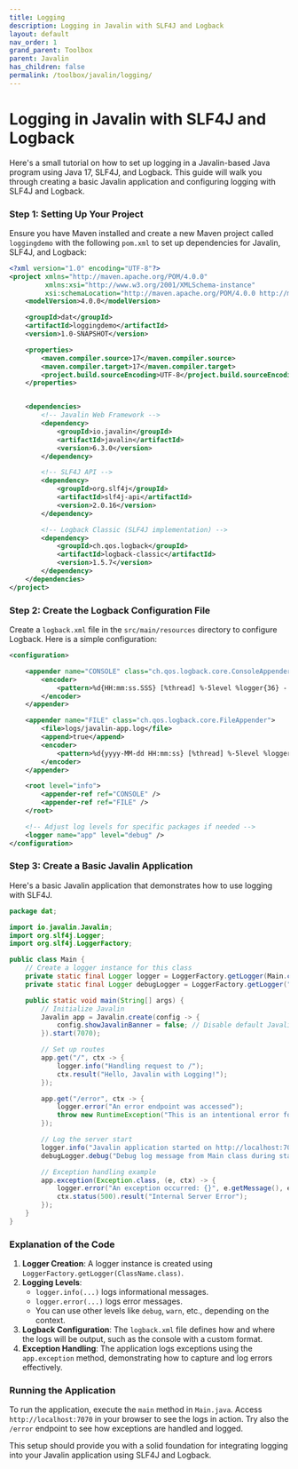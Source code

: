```yaml
---
title: Logging
description: Logging in Javalin with SLF4J and Logback
layout: default
nav_order: 1
grand_parent: Toolbox
parent: Javalin
has_children: false
permalink: /toolbox/javalin/logging/
---
```


# Logging in Javalin with SLF4J and Logback

Here's a small tutorial on how to set up logging in a Javalin-based Java program using Java 17, SLF4J, and Logback. This guide will walk you through creating a basic Javalin application and configuring logging with SLF4J and Logback.

### Step 1: Setting Up Your Project

Ensure you have Maven installed and create a new Maven project called `loggingdemo` with the following `pom.xml` to set up dependencies for Javalin, SLF4J, and Logback:

```xml
<?xml version="1.0" encoding="UTF-8"?>
<project xmlns="http://maven.apache.org/POM/4.0.0"
         xmlns:xsi="http://www.w3.org/2001/XMLSchema-instance"
         xsi:schemaLocation="http://maven.apache.org/POM/4.0.0 http://maven.apache.org/xsd/maven-4.0.0.xsd">
    <modelVersion>4.0.0</modelVersion>

    <groupId>dat</groupId>
    <artifactId>loggingdemo</artifactId>
    <version>1.0-SNAPSHOT</version>

    <properties>
        <maven.compiler.source>17</maven.compiler.source>
        <maven.compiler.target>17</maven.compiler.target>
        <project.build.sourceEncoding>UTF-8</project.build.sourceEncoding>
    </properties>


    <dependencies>
        <!-- Javalin Web Framework -->
        <dependency>
            <groupId>io.javalin</groupId>
            <artifactId>javalin</artifactId>
            <version>6.3.0</version>
        </dependency>

        <!-- SLF4J API -->
        <dependency>
            <groupId>org.slf4j</groupId>
            <artifactId>slf4j-api</artifactId>
            <version>2.0.16</version>
        </dependency>

        <!-- Logback Classic (SLF4J implementation) -->
        <dependency>
            <groupId>ch.qos.logback</groupId>
            <artifactId>logback-classic</artifactId>
            <version>1.5.7</version>
        </dependency>
    </dependencies>
</project>
```

### Step 2: Create the Logback Configuration File

Create a `logback.xml` file in the `src/main/resources` directory to configure Logback. Here is a simple configuration:

```xml
<configuration>

    <appender name="CONSOLE" class="ch.qos.logback.core.ConsoleAppender">
        <encoder>
            <pattern>%d{HH:mm:ss.SSS} [%thread] %-5level %logger{36} - %msg%n</pattern>
        </encoder>
    </appender>

    <appender name="FILE" class="ch.qos.logback.core.FileAppender">
        <file>logs/javalin-app.log</file>
        <append>true</append>
        <encoder>
            <pattern>%d{yyyy-MM-dd HH:mm:ss} [%thread] %-5level %logger{36} - %msg%n</pattern>
        </encoder>
    </appender>

    <root level="info">
        <appender-ref ref="CONSOLE" />
        <appender-ref ref="FILE" />
    </root>

    <!-- Adjust log levels for specific packages if needed -->
    <logger name="app" level="debug" />
</configuration>

```

### Step 3: Create a Basic Javalin Application

Here's a basic Javalin application that demonstrates how to use logging with SLF4J.

```java
package dat;

import io.javalin.Javalin;
import org.slf4j.Logger;
import org.slf4j.LoggerFactory;

public class Main {
    // Create a logger instance for this class
    private static final Logger logger = LoggerFactory.getLogger(Main.class);
    private static final Logger debugLogger = LoggerFactory.getLogger("app");

    public static void main(String[] args) {
        // Initialize Javalin
        Javalin app = Javalin.create(config -> {
            config.showJavalinBanner = false; // Disable default Javalin banner
        }).start(7070);

        // Set up routes
        app.get("/", ctx -> {
            logger.info("Handling request to /");
            ctx.result("Hello, Javalin with Logging!");
        });

        app.get("/error", ctx -> {
            logger.error("An error endpoint was accessed");
            throw new RuntimeException("This is an intentional error for logging demonstration.");
        });

        // Log the server start
        logger.info("Javalin application started on http://localhost:7070");
        debugLogger.debug("Debug log message from Main class during startup");

        // Exception handling example
        app.exception(Exception.class, (e, ctx) -> {
            logger.error("An exception occurred: {}", e.getMessage(), e);
            ctx.status(500).result("Internal Server Error");
        });
    }
}
```

### Explanation of the Code

1. **Logger Creation**: A logger instance is created using `LoggerFactory.getLogger(ClassName.class)`.
2. **Logging Levels**:
   - `logger.info(...)` logs informational messages.
   - `logger.error(...)` logs error messages.
   - You can use other levels like `debug`, `warn`, etc., depending on the context.
3. **Logback Configuration**: The `logback.xml` file defines how and where the logs will be output, such as the console with a custom format.
4. **Exception Handling**: The application logs exceptions using the `app.exception` method, demonstrating how to capture and log errors effectively.

### Running the Application

To run the application, execute the `main` method in `Main.java`. Access `http://localhost:7070` in your browser to see the logs in action. Try also the `/error` endpoint to see how exceptions are handled and logged.

This setup should provide you with a solid foundation for integrating logging into your Javalin application using SLF4J and Logback.
